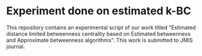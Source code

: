 # Experiment done on estimated k-BC

This repository contains an experimental script of our work titled "Estimated distance limited betweenness centrality based on Estimated betweenness and Approximate betweenness algorithms". This work is submitted to JMIS journal.
